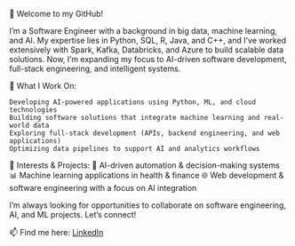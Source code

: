 👋 Welcome to my GitHub!

I’m a Software Engineer with a background in big data, machine learning, and AI. My expertise lies in Python, SQL, R, Java, and C++, and I’ve worked extensively with Spark, Kafka, Databricks, and Azure to build scalable data solutions. Now, I’m expanding my focus to AI-driven software development, full-stack engineering, and intelligent systems.

🔹 What I Work On:

    Developing AI-powered applications using Python, ML, and cloud technologies
    Building software solutions that integrate machine learning and real-world data
    Exploring full-stack development (APIs, backend engineering, and web applications)
    Optimizing data pipelines to support AI and analytics workflows

🔹 Interests & Projects:
🚀 AI-driven automation & decision-making systems
📊 Machine learning applications in health & finance
🌐 Web development & software engineering with a focus on AI integration

I’m always looking for opportunities to collaborate on software engineering, AI, and ML projects. Let’s connect!

📫 Find me here: [LinkedIn](https://www.linkedin.com/in/bridgetbangert)
